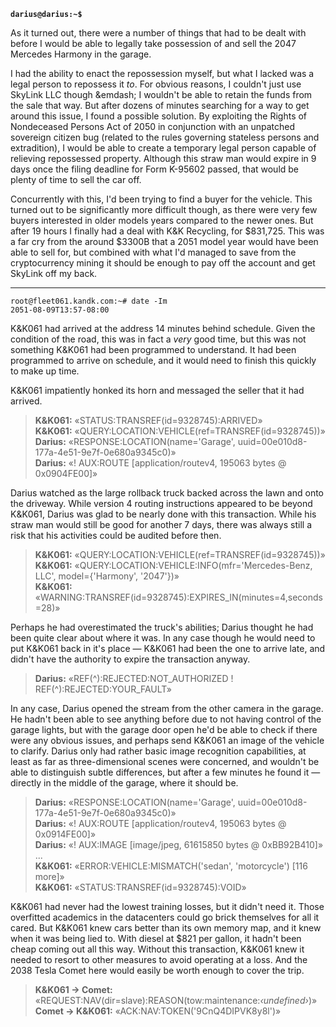 **`darius@darius:~$`**

As it turned out, there were a number of things that had to be dealt with before I would be able to legally take possession of and sell the 2047 Mercedes Harmony in the garage.


I had the ability to enact the repossession myself, but what I lacked was a legal person to repossess it _to_.
For obvious reasons, I couldn't just use SkyLink LLC though &emdash; I wouldn't be able to retain the funds from the sale that way.
But after dozens of minutes searching for a way to get around this issue, I found a possible solution.
By exploiting the Rights of Nondeceased Persons Act of 2050 in conjunction with an unpatched sovereign citizen bug (related to the rules governing stateless persons and extradition), I would be able to create a temporary legal person capable of relieving repossessed property.
Although this straw man would expire in 9 days once the filing deadline for Form K-95602 passed, that would be plenty of time to sell the car off.

Concurrently with this, I'd been trying to find a buyer for the vehicle.
This turned out to be significantly more difficult though, as there were very few buyers interested in older models years compared to the newer ones.
But after 19 hours I finally had a deal with K&K Recycling, for $831,725.
This was a far cry from the around $3300B that a 2051 model year would have been able to sell for, but combined with what I'd managed to save from the cryptocurrency mining it should be enough to pay off the account and get SkyLink off my back.

-----

    root@fleet061.kandk.com:~# date -Im
    2051-08-09T13:57-08:00

K&K061 had arrived at the address 14 minutes behind schedule.
Given the condition of the road, this was in fact a _very_ good time, but this was not something K&K061 had been programmed to understand.
It had been programmed to arrive on schedule, and it would need to finish this quickly to make up time.

K&K061 impatiently honked its horn and messaged the seller that it had arrived.

> **K&K061:** &laquo;STATUS:TRANSREF(id=9328745):ARRIVED&raquo;  
> **K&K061:** &laquo;QUERY:LOCATION:VEHICLE(ref=TRANSREF(id=9328745))&raquo;  
> **Darius:** &laquo;RESPONSE:LOCATION(name='Garage', uuid=00e010d8-177a-4e51-9e7f-0e680a9345c0)&raquo;  
> **Darius:** &laquo;! AUX:ROUTE [application/routev4, 195063 bytes @ 0x0904FE00]&raquo;  

Darius watched as the large rollback truck backed across the lawn and onto the driveway.
While version 4 routing instructions appeared to be beyond K&K061, Darius was glad to be nearly done with this transaction.
While his straw man would still be good for another 7 days, there was always still a risk that his activities could be audited before then.

> **K&K061:** &laquo;QUERY:LOCATION:VEHICLE(ref=TRANSREF(id=9328745))&raquo;  
> **K&K061:** &laquo;QUERY:LOCATION:VEHICLE:INFO(mfr='Mercedes-Benz, LLC', model={'Harmony', '2047'})&raquo;  
> **K&K061:** &laquo;WARNING:TRANSREF(id=9328745):EXPIRES_IN(minutes=4,seconds=28)&raquo;  

Perhaps he had overestimated the truck's abilities; Darius thought he had been quite clear about where it was.
In any case though he would need to put K&K061 back in it's place &mdash; K&K061 had been the one to arrive late, and didn't have the authority to expire the transaction anyway.

> **Darius:** &laquo;REF(^):REJECTED:NOT_AUTHORIZED ! REF(^):REJECTED:YOUR_FAULT&raquo;  

In any case, Darius opened the stream from the other camera in the garage.
He hadn't been able to see anything before due to not having control of the garage lights, but with the garage door open he'd be able to check if there were any obvious issues, and perhaps send K&K061 an image of the vehicle to clarify.
Darius only had rather basic image recognition capabilities, at least as far as three-dimensional scenes were concerned, and wouldn't be able to distinguish subtle differences, but after a few minutes he found it &mdash; directly in the middle of the garage, where it should be.

> **Darius:** &laquo;RESPONSE:LOCATION(name='Garage', uuid=00e010d8-177a-4e51-9e7f-0e680a9345c0)&raquo;  
> **Darius:** &laquo;! AUX:ROUTE [application/routev4, 195063 bytes @ 0x0914FE00]&raquo;  
> **Darius:** &laquo;! AUX:IMAGE [image/jpeg, 61615850 bytes @ 0xBB92B410]&raquo;  
> ...  
> **K&K061:** &laquo;ERROR:VEHICLE:MISMATCH('sedan', 'motorcycle') [116 more]&raquo;  
> **K&K061:** &laquo;STATUS:TRANSREF(id=9328745):VOID&raquo;  

K&K061 had never had the lowest training losses, but it didn't need it.
Those overfitted academics in the datacenters could go brick themselves for all it cared.
But K&K061 knew cars better than its own memory map, and it knew when it was being lied to.
With diesel at $821 per gallon, it hadn't been cheap coming out all this way.
Without this transaction, K&K061 knew it needed to resort to other measures to avoid operating at a loss.
And the 2038 Tesla Comet here would easily be worth enough to cover the trip.

> **K&K061 &rarr; Comet:** &laquo;REQUEST:NAV(dir=slave):REASON(tow:maintenance:_&lsaquo;undefined&rsaquo;_)&raquo;  
> **Comet &rarr; K&K061:** &laquo;ACK:NAV:TOKEN('9CnQ4DIPVK8y8l')&raquo;  
